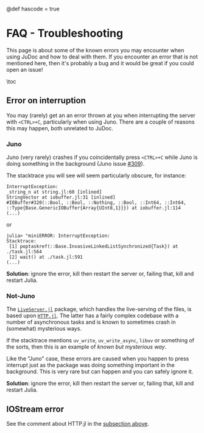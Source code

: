 @def hascode = true

# FAQ - Troubleshooting

This page is about some of the known errors you may encounter when using JuDoc and how to deal with them.
If you encounter an error that is not mentioned here, then it's probably a bug and it would be great if you could open an issue!

\toc

## Error on interruption

You may (rarely) get an an error thrown at you when interrupting the server with `<CTRL>+C`, particularly when using Juno.
There are a couple of reasons this may happen, both unrelated to JuDoc.

### Juno

Juno (very rarely) crashes if you coincidentally press `<CTRL>+C` while Juno is doing something in the background (Juno issue [#309](https://github.com/JunoLab/Juno.jl/issues/309)).

The stacktrace you will see will seem particularly obscure, for instance:

```
InterruptException:
_string_n at string.jl:60 [inlined]
StringVector at iobuffer.jl:31 [inlined]
#IOBuffer#320(::Bool, ::Bool, ::Nothing, ::Bool, ::Int64, ::Int64, ::Type{Base.GenericIOBuffer{Array{UInt8,1}}}) at iobuffer.jl:114
(...)
```

or

```
julia> "miniERROR: InterruptException:
Stacktrace:
 [1] poptaskref(::Base.InvasiveLinkedListSynchronized{Task}) at ./task.jl:564
 [2] wait() at ./task.jl:591
(...)
```

**Solution**: ignore the error, kill then restart the server or, failing that, kill and restart Julia.

### Not-Juno

The [`LiveServer.jl`](https://github.com/asprionj/LiveServer.jl) package, which handles the live-serving of the files, is based upon [`HTTP.jl`](https://github.com/asprionj/LiveServer.jl).
The latter has a fairly complex codebase with a number of asynchronous tasks and is known to sometimes crash in (somewhat) mysterious ways.

If the stacktrace mentions `uv_write`, `uv_write_async`, `libuv` or something of the sorts, then this is an example of _known but mysterious way_.

Like the "Juno" case, these errors are caused when you happen to press interrupt just as the package was doing something important in the background.
This is very rare but can happen and you can safely ignore it.

**Solution**: ignore the error, kill then restart the server or, failing that, kill and restart Julia.

## IOStream error

See the comment about HTTP.jl in the [subsection above](#Not-Juno-1).

